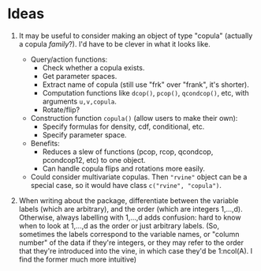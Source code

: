 # Ideas

1. It may be useful to consider making an object of type "copula" (actually a copula _family_?). I'd have to be clever in what it looks like.
	* Query/action functions:
		* Check whether a copula exists.
		* Get parameter spaces.
		* Extract name of copula (still use "frk" over "frank", it's shorter).
		* Computation functions like `dcop()`, `pcop()`, `qcondcop()`, etc, with arguments `u,v,copula`.
		* Rotate/flip?
	* Construction function `copula()` (allow users to make their own):
		* Specify formulas for density, cdf, conditional, etc.
		* Specify parameter space.
	* Benefits:
		* Reduces a slew of functions (pcop, rcop, qcondcop, pcondcop12, etc) to one object.
		* Can handle copula flips and rotations more easily. 
	* Could consider multivariate copulas. Then `"rvine"` object can be a special case, so it would have class `c("rvine", "copula")`. 

2. When writing about the package, differentiate between the variable labels (which are arbitrary), and the order (which are integers 1,...,d). Otherwise, always labelling with 1,...,d adds confusion: hard to know when to look at 1,...,d as the order or just arbitrary labels. (So, sometimes the labels correspond to the variable names, or "column number" of the data if they're integers, or they may refer to the order that they're introduced into the vine, in which case they'd be 1:ncol(A). I find the former much more intuitive)